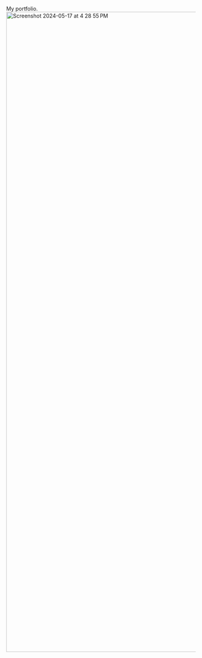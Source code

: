 My portfolio.
<img width="1703" alt="Screenshot 2024-05-17 at 4 28 55 PM" src="https://github.com/ReyesJesse/Portfolio/assets/138738945/127e7e6b-6c5d-4320-9bab-61a8b97b5df9">

